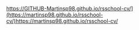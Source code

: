 https://GITHUB-Martinsp98.github.io/rsschool-cv/](https://martinsp98.github.io/rsschool-cv/)https://martinsp98.github.io/rsschool-cv/
